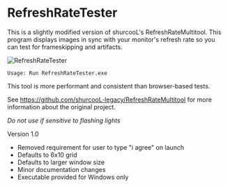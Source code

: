 RefreshRateTester
====================

This is a slightly modified version of shurcooL's RefreshRateMultitool.
This program displays images in sync with your monitor's refresh rate so you can test for frameskipping and artifacts.

![RefreshRateTester](https://i.imgur.com/5P5632i.gif)

```
Usage: Run RefreshRateTester.exe
```

This tool is more performant and consistent than browser-based tests.

See https://github.com/shurcooL-legacy/RefreshRateMultitool for more information about the original project.

*Do not use if sensitive to flashing lights*

Version 1.0
- Removed requirement for user to type "i agree" on launch
- Defaults to 6x10 grid
- Defaults to larger window size
- Minor documentation changes
- Executable provided for Windows only
